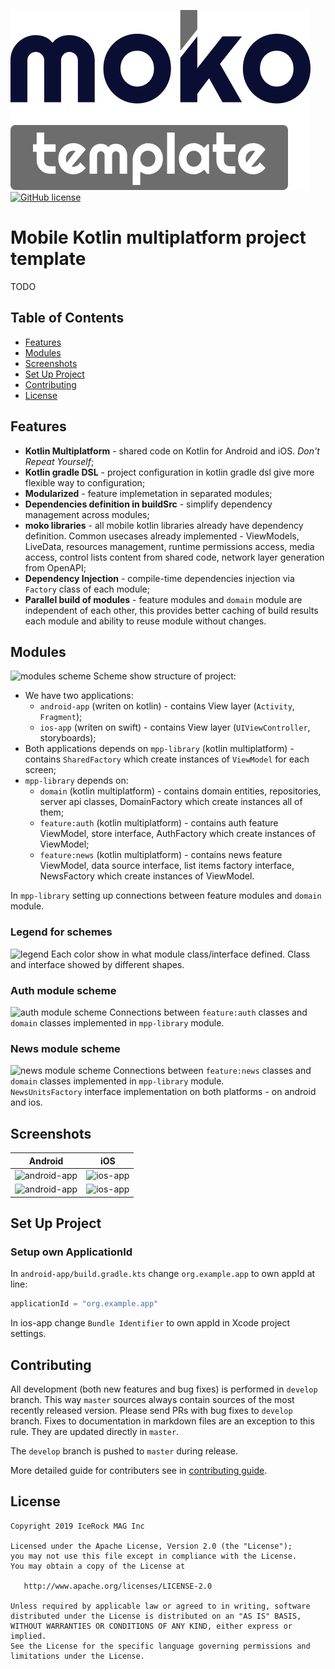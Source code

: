 ![moko-template](img/logo.png)  
[![GitHub license](https://img.shields.io/badge/license-Apache%20License%202.0-blue.svg?style=flat)](http://www.apache.org/licenses/LICENSE-2.0)

# Mobile Kotlin multiplatform project template
TODO

## Table of Contents
- [Features](#features)
- [Modules](#modules)
- [Screenshots](#screenshots)
- [Set Up Project](#set-up-project)
- [Contributing](#contributing)
- [License](#license)

## Features
- **Kotlin Multiplatform** - shared code on Kotlin for Android and iOS. *Don't Repeat Yourself*;
- **Kotlin gradle DSL** - project configuration in kotlin gradle dsl give more flexible way to configuration;
- **Modularized** - feature implemetation in separated modules;
- **Dependencies definition in buildSrc** - simplify dependency management across modules;
- **moko libraries** - all mobile kotlin libraries already have dependency definition. Common usecases already implemented - ViewModels, LiveData, resources management, runtime permissions access, media access, control lists content from shared code, network layer generation from OpenAPI;
- **Dependency Injection** - compile-time dependencies injection via `Factory` class of each module;
- **Parallel build of modules** - feature modules and `domain` module are independent of each other, this provides better caching of build results each module and ability to reuse module without changes.

## Modules
![modules scheme](https://user-images.githubusercontent.com/5010169/66910966-c7f47680-f039-11e9-8aa0-7485757cc39b.jpg)
Scheme show structure of project:  
- We have two applications:
  - `android-app` (writen on kotlin) - contains View layer (`Activity`, `Fragment`);
  - `ios-app` (writen on swift) - contains View layer (`UIViewController`, storyboards);
- Both applications depends on `mpp-library` (kotlin multiplatform) - contains `SharedFactory` which create instances of `ViewModel` for each screen;  
- `mpp-library` depends on:
  - `domain` (kotlin multiplatform) - contains domain entities, repositories, server api classes, DomainFactory which create instances all of them;
  - `feature:auth` (kotlin multiplatform) - contains auth feature ViewModel, store interface, AuthFactory which create instances of ViewModel;
  - `feature:news` (kotlin multiplatform) - contains news feature ViewModel, data source interface, list items factory interface, NewsFactory which create instances of ViewModel.

In `mpp-library` setting up connections between feature modules and `domain` module.

### Legend for schemes
![legend](https://user-images.githubusercontent.com/5010169/66910970-cd51c100-f039-11e9-9dfa-775a39b0d748.jpg)
Each color show in what module class/interface defined. Class and interface showed by different shapes.

### Auth module scheme
![auth module scheme](https://user-images.githubusercontent.com/5010169/66917408-84a10480-f047-11e9-8f4a-0c089e24ff6d.jpg)
Connections between `feature:auth` classes and `domain` classes implemented in `mpp-library` module.

### News module scheme
![news module scheme](https://user-images.githubusercontent.com/5010169/66917411-85d23180-f047-11e9-9e7f-b2f3387fac51.jpg)
Connections between `feature:news` classes and `domain` classes implemented in `mpp-library` module.  
`NewsUnitsFactory` interface implementation on both platforms - on android and ios.

## Screenshots
|Android|iOS|
|---|---|
|![android-app](https://user-images.githubusercontent.com/5010169/66911569-f9ba0d00-f03a-11e9-80b0-d4992bf61fbe.png)|![ios-app](https://user-images.githubusercontent.com/5010169/66911572-fa52a380-f03a-11e9-8425-19014e14c7b8.png)|
|![android-app](https://user-images.githubusercontent.com/5010169/66911571-fa52a380-f03a-11e9-9470-ea3dc05a6dff.png)|![ios-app](https://user-images.githubusercontent.com/5010169/66911574-fa52a380-f03a-11e9-9f67-a1a48865bf97.png)|

## Set Up Project
### Setup own ApplicationId
In `android-app/build.gradle.kts` change `org.example.app` to own appId at line:
```kotlin
applicationId = "org.example.app"
```
In ios-app change `Bundle Identifier` to own appId in Xcode project settings.

## Contributing
All development (both new features and bug fixes) is performed in `develop` branch. This way `master` sources always contain sources of the most recently released version. Please send PRs with bug fixes to `develop` branch. Fixes to documentation in markdown files are an exception to this rule. They are updated directly in `master`.

The `develop` branch is pushed to `master` during release.

More detailed guide for contributers see in [contributing guide](CONTRIBUTING.md).

## License
        
    Copyright 2019 IceRock MAG Inc
    
    Licensed under the Apache License, Version 2.0 (the "License");
    you may not use this file except in compliance with the License.
    You may obtain a copy of the License at
    
       http://www.apache.org/licenses/LICENSE-2.0
    
    Unless required by applicable law or agreed to in writing, software
    distributed under the License is distributed on an "AS IS" BASIS,
    WITHOUT WARRANTIES OR CONDITIONS OF ANY KIND, either express or implied.
    See the License for the specific language governing permissions and
    limitations under the License.
